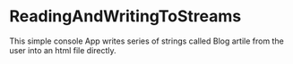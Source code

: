 # ReadingAndWritingToStreams

This simple console App writes series of strings called Blog artile from the user into an html file directly.
